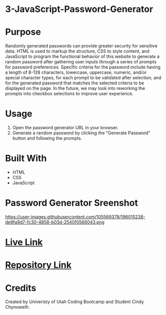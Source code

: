 # 3-JavaScript-Password-Generator


# Purpose
Randomly generated passwords can provide greater security for sensitive data. HTML is used to markup the structure, CSS to style content, and JavaScript to program the functional behavior of this website to generate a random password after gathering user inputs through a series of prompts for password preferences. Specific criteria for the password include having a length of 8-128 characters, lowercase, uppercase, numeric, and/or special character types, for each prompt to be validated after selection, and for the generated password that matches the selected criteria to be displayed on the page. In the future, we may look into reworking the prompts into checkbox selections to improve user experience.

# Usage
1. Open the password generator URL in your browser.
2. Generate a random password by clicking the "Generate Password" button and following the prompts.

# Built With
* HTML
* CSS
* JavaScript

# Password Generator Sreenshot
https://user-images.githubusercontent.com/105569378/196015238-de9fa9d7-fc30-4858-b03d-2540f0566043.png

# [Live Link](https://cinderbeast.github.io/3-JavaScript-Password-Generator/)

# [Repository Link](https://github.com/Cinderbeast/3-JavaScript-Password-Generator)

# Credits
Created by Univeristy of Utah Coding Bootcamp and Student Cindy Chynoweth.

